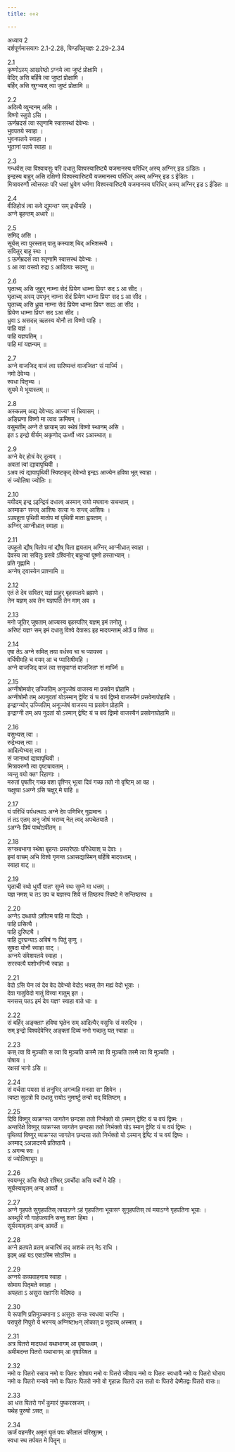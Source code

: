 ```yaml
---
title: ००२

---
```

अध्याय 2  
दर्शपूर्णमासयागः 2.1-2.28, पिण्डपितृयज्ञः 2.29-2.34  
  
2.1  
कृष्णोऽस्य् आखरेष्ठो ऽग्नये त्वा जुष्टं प्रोक्षामि ।  
वेदिर् असि बर्हिषे त्वा जुष्टां प्रोक्षामि ।  
बर्हिर् असि स्रुग्भ्यस् त्वा जुष्टं प्रोक्षामि ॥  
  
2.2  
अदित्यै व्युन्दनम् असि ।  
विष्णो स्तुपो ऽसि ।  
ऊर्णम्रदसं त्वा स्तृणामि स्वासस्थां देवेभ्यः ।  
भुवपतये स्वाहा ।  
भुवनपतये स्वाहा ।  
भूतानां पतये स्वाहा ॥  
  
2.3  
गन्धर्वस् त्वा विश्वावसुः परि दधातु विश्वस्यारिष्ट्यै यजमानस्य परिधिर् अस्य् अग्निर् इड ऽīडितः ।  
इन्द्रस्य बाहुर् असि दक्षिणो विश्वस्यारिष्ट्यै यजमानस्य परिधिर् अस्य् अग्निर् इड ऽ ईडितः ।  
मित्रावरुणौ त्वोत्तरतः परि धत्तां ध्रुवेण धर्मणा विश्वस्यारिष्ट्यै यजमानस्य परिधिर् अस्य् अग्निर् इड ऽ ईडितः ॥  
  
2.4  
वीतिहोत्रं त्वा कवे द्युमन्तꣳ सम् इधीमहि ।  
अग्ने बृहन्तम् अध्वरे ॥  
  
2.5  
समिद् असि ।  
सूर्यस् त्वा पुरस्तात् पातु कस्याश् चिद् अभिशस्त्यै ।  
सवितुर् बाहू स्थः ।  
ऽ ऊर्णम्रदसं त्वा स्तृणामि स्वासस्थं देवेभ्यः ।  
ऽ आ त्वा वसवो रुद्रा ऽ आदित्याः सदन्तु ॥  
  
2.6  
घृताच्य् असि जुहूर् नाम्ना सेदं प्रियेण धाम्ना प्रियꣳ सद ऽ आ सीद ।  
घृताच्य् अस्य् उपभृन् नाम्ना सेदं प्रियेण धाम्ना प्रियꣳ सद ऽ आ सीद ।  
घृताच्य् असि ध्रुवा नाम्ना सेदं प्रियेण धाम्ना प्रियꣳ सदऽ आ सीद ।  
प्रियेण धाम्ना प्रियꣳ सद ऽआ सीद ।  
ध्रुवा ऽ असदन्न् ऋतस्य योनौ ता विष्णो पाहि ।  
पाहि यज्ञं ।  
पाहि यज्ञपतिम् ।  
पाहि मां यज्ञन्यम् ॥  
  
2.7  
अग्ने वाजजिद् वाजं त्वा सरिष्यन्तं वाजजितꣳ सं मार्ज्मि ।  
नमो देवेभ्यः ।  
स्वधा पितृभ्यः ।  
सुयमे मे भूयास्तम् ॥  
  
2.8  
अस्कन्नम् अद्य देवेभ्यऽ आज्यꣳ सं भ्रियासम् ।  
अङ्घ्रिणा विष्णो मा त्वाव क्रमिषम् ।  
वसुमतीम् अग्ने ते छायाम् उप स्थेषं विष्णो स्थानम् असि ।  
इत ऽ इन्द्रो वीर्यम् अकृणोद् ऊर्ध्वो ध्वर ऽआस्थात् ॥  
  
2.9  
अग्ने वेर् होत्रं वेर् दूत्यम् ।  
अवतां त्वां द्यावापृथिवी ।  
ऽअव त्वं द्यावापृथिवी स्विष्टकृद् देवेभ्यो इन्द्रऽ आज्येन हविषा भूत् स्वाहा ।  
सं ज्योतिषा ज्योतिः ॥  
  
2.10  
मयीदम् इन्द्र ऽइन्द्रियं दधात्व् अस्मान् रायो मघवानः सचन्ताम् ।  
अस्माकꣳ सन्त्व् आशिषः सत्या नः सन्त्व् आशिषः ।  
ऽउपहूता पृथिवी मातोप मां पृथिवी माता ह्वयताम् ।  
अग्निर् आग्नीध्रात् स्वाहा ॥  
  
2.11  
उपहूतो द्यौष् पितोप मां द्यौष् पिता ह्वयताम् अग्निर् आग्नीध्रात् स्वाहा ।  
देवस्य त्वा सवितुः प्रसवे ऽश्विनोर् बाहुभ्यां पूष्णो हस्ताभ्याम् ।  
प्रति गृह्णामि ।  
अग्नेष् ट्वास्येन प्राश्नामि ॥  
  
2.12  
एतं ते देव सवितर् यज्ञं प्राहुर् बृहस्पतये ब्रह्मणे ।  
तेन यज्ञम् अव तेन यज्ञपतिं तेन माम् अव ॥  
  
2.13  
मनो जूतिर् जुषताम् आज्यस्य बृहस्पतिर् यज्ञम् इमं तनोतु ।  
अरिष्टं यज्ञꣳ सम् इमं दधातु विश्वे देवासऽ इह मादयन्ताम् ओ3ं प्र तिष्ठ ॥  
  
2.14  
एषा तेऽ अग्ने समित् तया वर्धस्व चा च प्यायस्व ।  
वर्धिषीमहि च वयम् आ च प्यासिषीमहि ।  
अग्ने वाजजिद् वाजं त्वा ससृवाꣳसं वाजजितꣳ सं मार्ज्मि ॥  
  
2.15  
अग्नीषोमयोर् उज्जितिम् अनूज्जेषं वाजस्य मा प्रसवेन प्रोहामि ।  
अग्नीषोमौ तम् अपनुदतां योऽस्मान् द्वेष्टि यं च वयं द्विष्मो वाजस्यैनं प्रसवेनापोहामि ।  
इन्द्राग्न्योर् उज्जितिम् अनूज्जेषं वाजस्य मा प्रसवेन प्रोहामि ।  
इन्द्राग्नी तम् अप नुदतां यो ऽस्मान् द्वेष्टि यं च वयं द्विष्मो वाजस्यैनं प्रसवेनापोहामि ॥  
  
2.16  
वसुभ्यस् त्वा ।  
रुद्रेभ्यस् त्वा ।  
आदित्येभ्यस् त्वा ।  
सं जानाथां द्यावापृथिवी ।  
मित्रावरुणौ त्वा वृष्ट्यावताम् ।  
व्यन्तु वयो क्तꣳ रिहाणाः ।  
मरुतां पृषतीर् गच्छ वशा पृश्निर् भूत्वा दिवं गच्छ ततो नो वृष्टिम् आ वह ।  
चक्षुष्पा ऽअग्ने ऽसि चक्षुर् मे पाहि ॥  
  
2.17  
यं परिधिं पर्यधत्थाऽ अग्ने देव पणिभिर् गुह्यमानः ।  
तं तऽ एतम् अनु जोषं भराम्य् नेत् त्वद् अपचेतयातै ।  
ऽअग्नेः प्रियं पाथोऽपीतम् ॥  
  
2.18  
सꣳस्रवभागा स्थेषा बृहन्तः प्रस्तरेष्ठाः परिधेयाश् च देवाः ।  
इमां वाचम् अभि विश्वे गृणन्त ऽआसद्यास्मिन् बर्हिषि मादयध्वम् ।  
स्वाहा वाट् ॥  
  
2.19  
घृताची स्थो धुर्यौ पातꣳ सुम्ने स्थः सुम्ने मा धत्तम् ।  
यज्ञ नमश् च तऽ उप च यज्ञस्य शिवे सं तिष्ठस्व स्विष्टे मे सन्तिष्ठस्व ॥  
  
2.20  
अग्नेऽ दब्धायो ऽशीतम पाहि मा दिद्योः ।  
पाहि प्रसित्यै ।  
पाहि दुरिष्ट्यै ।  
पाहि दुरद्मन्याऽ अविषं नः पितुं कृणु ।  
सुषदा योनौ स्वाहा वाट् ।  
अग्नये संवेशपतये स्वाहा ।  
सरस्वत्यै यशोभगिन्यै स्वाहा ॥  
  
2.21  
वेदो ऽसि येन त्वं देव वेद देवेभ्यो वेदोऽ भवस् तेन मह्यं वेदो भूयाः ।  
देवा गातुविदो गातुं वित्त्वा गातुम् इत ।  
मनसस् पतऽ इमं देव यज्ञꣳ स्वाहा वाते धाः ॥  
  
2.22  
सं बर्हिर् अङ्क्ताꣳ हविषा घृतेन सम् आदित्यैर् वसुभिः सं मरुद्भिः ।  
सम् इन्द्रो विश्वदेवेभिर् अङ्क्तां दिव्यं नभो गच्छतु यत् स्वाहा ॥  
  
2.23  
कस् त्वा वि मुञ्चति स त्वा वि मुञ्चति कस्मै त्वा वि मुञ्चति तस्मै त्वा वि मुञ्चति ।  
पोषाय ।  
रक्षसां भागो ऽसि ॥  
  
2.24  
सं वर्चसा पयसा सं तनूभिर् अगन्महि मनसा सꣳ शिवेन ।  
त्वष्टा सुदत्रो वि दधातु रायोऽ नुमार्ष्टु तन्वो यद् विलिष्टम् ॥  
  
2.25  
दिवि विष्णुर् व्यक्रꣳस्त जागतेन छन्दसा ततो निर्भक्तो यो ऽस्मान् द्वेष्टि यं च वयं द्विष्मः ।  
अन्तरिक्षे विष्णुर् व्यक्रꣳस्त जागतेन छन्दसा ततो निर्भक्तो योऽ स्मान् द्वेष्टि यं च वयं द्विष्मः ।  
पृथिव्यां विष्णुर् व्यक्रꣳस्त जागतेन छन्दसा ततो निर्भक्तो यो ऽस्मान् द्वेष्टि यं च वयं द्विष्मः ।  
अस्माद् ऽअन्नादस्यै प्रतिष्ठायै ।  
ऽ अगन्म स्वः ।  
सं ज्योतिषाभूम ॥  
  
2.26  
स्वयम्भूर् असि श्रेष्ठो रश्मिर् ऽवर्चोदा असि वर्चो मे देहि ।  
सूर्यस्यावृतम् अन्व् आवर्ते ॥  
  
2.27  
अग्ने गृहपते सुगृहपतिस् त्वयाऽग्ने ऽहं गृहपतिना भूयासꣳ सुगृहपतिस् त्वं मयाऽग्ने गृहपतिना भूयाः ।  
अस्थूरि णौ गार्हपत्यानि सन्तु शतꣳ हिमाः ।  
सूर्यस्यावृतम् अन्व् आवर्ते ॥  
  
2.28  
अग्ने व्रतपते व्रतम् अचारिषं तद् अशकं तन् मेऽ राधि ।  
इदम् अहं यऽ एवाऽस्मि सोऽस्मि ॥  
  
2.29  
अग्नये कव्यवाहनाय स्वाहा ।  
सोमाय पितृमते स्वाहा ।  
अपहता ऽ असुरा रक्षाꣳसि वेदिषदः ॥  
  
2.30  
ये रूपाणि प्रतिमुञ्चमाना ऽ असुराः सन्तः स्वधया चरन्ति ।  
परापुरो निपुरो ये भरन्त्य् अग्निष्टाᳪन् लोकात् प्र णुदात्य् अस्मात् ॥  
  
2.31  
अत्र पितरो मादयध्वं यथाभागम् आ वृषायध्वम् ।  
अमीमदन्त पितरो यथाभागम् आ वृषायिषत ॥  
  
2.32  
नमो वः पितरो रसाय नमो वः पितरः शोषाय नमो वः पितरो जीवाय नमो वः पितरः स्वधायै नमो वः पितरो घोराय नमो वः पितरो मन्यवे नमो वः पितरः पितरो नमो वो गृहान्नः पितरो दत्त सतो वः पितरो देष्मैतद्वः पितरो वासः॥  
  
2.33  
आ धत्त पितरो गर्भं कुमारं पुष्करस्रजम् ।  
यथेह पुरुषो ऽसत् ॥  
  
2.34  
ऊर्जं वहन्तीर् अमृतं घृतं पयः कीलालं परिस्रुतम् ।  
स्वधा स्थ तर्पयत मे पितॄन् ॥